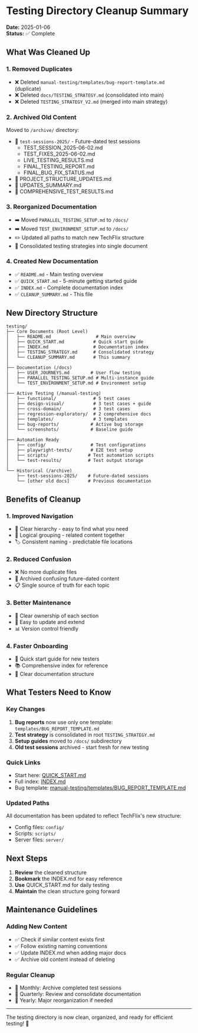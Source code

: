 # Testing Directory Cleanup Summary

**Date:** 2025-01-06  
**Status:** ✅ Complete

## What Was Cleaned Up

### 1. Removed Duplicates
- ❌ Deleted `manual-testing/templates/bug-report-template.md` (duplicate)
- ❌ Deleted `docs/TESTING_STRATEGY.md` (consolidated into main)
- ❌ Deleted `TESTING_STRATEGY_V2.md` (merged into main strategy)

### 2. Archived Old Content
Moved to `/archive/` directory:
- 📁 `test-sessions-2025/` - Future-dated test sessions
  - TEST_SESSION_2025-06-02.md
  - TEST_FIXES_2025-06-02.md
  - LIVE_TESTING_RESULTS.md
  - FINAL_TESTING_REPORT.md
  - FINAL_BUG_FIX_STATUS.md
- 📄 PROJECT_STRUCTURE_UPDATES.md
- 📄 UPDATES_SUMMARY.md
- 📄 COMPREHENSIVE_TEST_RESULTS.md

### 3. Reorganized Documentation
- ➡️ Moved `PARALLEL_TESTING_SETUP.md` to `/docs/`
- ➡️ Moved `TEST_ENVIRONMENT_SETUP.md` to `/docs/`
- ✏️ Updated all paths to match new TechFlix structure
- 📝 Consolidated testing strategies into single document

### 4. Created New Documentation
- ✅ `README.md` - Main testing overview
- ✅ `QUICK_START.md` - 5-minute getting started guide
- ✅ `INDEX.md` - Complete documentation index
- ✅ `CLEANUP_SUMMARY.md` - This file

## New Directory Structure

```
testing/
├── Core Documents (Root Level)
│   ├── README.md                 # Main overview
│   ├── QUICK_START.md           # Quick start guide
│   ├── INDEX.md                 # Documentation index
│   ├── TESTING_STRATEGY.md      # Consolidated strategy
│   └── CLEANUP_SUMMARY.md       # This summary
│
├── Documentation (/docs)
│   ├── USER_JOURNEYS.md        # User flow testing
│   ├── PARALLEL_TESTING_SETUP.md # Multi-instance guide
│   └── TEST_ENVIRONMENT_SETUP.md # Environment setup
│
├── Active Testing (/manual-testing)
│   ├── functional/              # 5 test cases
│   ├── design-visual/           # 3 test cases + guide
│   ├── cross-domain/            # 3 test cases
│   ├── regression-exploratory/  # 2 comprehensive docs
│   ├── templates/               # 3 templates
│   ├── bug-reports/            # Active bug storage
│   └── screenshots/            # Baseline guide
│
├── Automation Ready
│   ├── config/                 # Test configurations
│   ├── playwright-tests/       # E2E test setup
│   ├── scripts/               # Test automation scripts
│   └── test-results/          # Test output storage
│
└── Historical (/archive)
    ├── test-sessions-2025/    # Future-dated sessions
    └── [other old docs]       # Previous documentation
```

## Benefits of Cleanup

### 1. Improved Navigation
- 🎯 Clear hierarchy - easy to find what you need
- 📁 Logical grouping - related content together
- 🏷️ Consistent naming - predictable file locations

### 2. Reduced Confusion
- ❌ No more duplicate files
- 📅 Archived confusing future-dated content
- 📋 Single source of truth for each topic

### 3. Better Maintenance
- 📝 Clear ownership of each section
- 🔄 Easy to update and extend
- 📊 Version control friendly

### 4. Faster Onboarding
- 🚀 Quick start guide for new testers
- 📚 Comprehensive index for reference
- 📖 Clear documentation structure

## What Testers Need to Know

### Key Changes
1. **Bug reports** now use only one template: `templates/BUG_REPORT_TEMPLATE.md`
2. **Test strategy** is consolidated in root `TESTING_STRATEGY.md`
3. **Setup guides** moved to `/docs/` subdirectory
4. **Old test sessions** archived - start fresh for new testing

### Quick Links
- Start here: [QUICK_START.md](QUICK_START.md)
- Full index: [INDEX.md](INDEX.md)
- Bug template: [manual-testing/templates/BUG_REPORT_TEMPLATE.md](manual-testing/templates/BUG_REPORT_TEMPLATE.md)

### Updated Paths
All documentation has been updated to reflect TechFlix's new structure:
- Config files: `config/`
- Scripts: `scripts/`
- Server files: `server/`

## Next Steps

1. **Review** the cleaned structure
2. **Bookmark** the INDEX.md for easy reference
3. **Use** QUICK_START.md for daily testing
4. **Maintain** the clean structure going forward

## Maintenance Guidelines

### Adding New Content
- ✅ Check if similar content exists first
- ✅ Follow existing naming conventions
- ✅ Update INDEX.md when adding major docs
- ✅ Archive old content instead of deleting

### Regular Cleanup
- 📅 Monthly: Archive completed test sessions
- 📅 Quarterly: Review and consolidate documentation
- 📅 Yearly: Major reorganization if needed

---

The testing directory is now clean, organized, and ready for efficient testing! 🎉